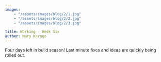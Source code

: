 ```yaml
---
images:
    - "/assets/images/blog/2/1.jpg"
    - "/assets/images/blog/2/2.jpg"
    - "/assets/images/blog/2/3.jpg"

title: Working - Week Six 
author: Mary Karoqe
---
```

Four days left in build season! Last minute fixes and ideas are quickly being rolled out.
